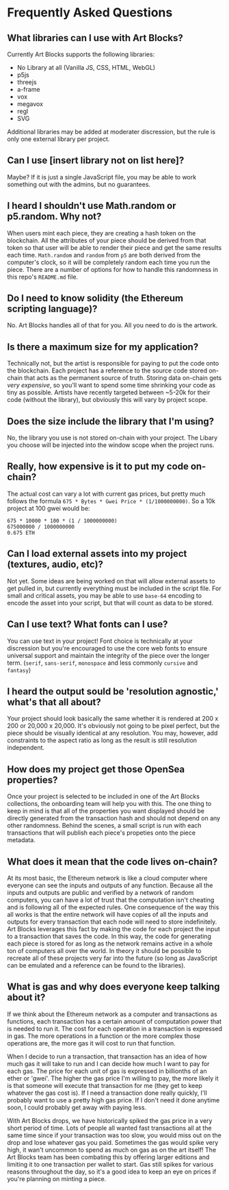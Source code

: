 # Frequently Asked Questions

## What libraries can I use with Art Blocks?

Currently Art Blocks supports the following libraries:
+ No Library at all (Vanilla JS, CSS, HTML, WebGL)
+ p5js
+ threejs
+ a-frame
+ vox
+ megavox
+ regl
+ SVG

Additional libraries may be added at moderater discression, but the rule is only one external library per project.

## Can I use [insert library not on list here]?

Maybe? If it is just a single JavaScript file, you may be able to work something out with the admins, but no guarantees.

## I heard I shouldn't use Math.random or p5.random. Why not?

When users mint each piece, they are creating a hash token on the blockchain. All the attributes of your piece should be derived from that token
so that user will be able to render their piece and get the same results each time. `Math.random` and `random` from `p5` are both derived from the
computer's clock, so it will be completely random each time you run the piece. There are a number of options for how to handle this randomness in
this repo's `README.md` file.

## Do I need to know solidity (the Ethereum scripting language)?

No. Art Blocks handles all of that for you. All you need to do is the artwork.

## Is there a maximum size for my application?

Technically not, but the artist is responsible for paying to put the code onto the blockchain. Each project has a reference to the source code stored
on-chain that acts as the permanent source of truth. Storing data on-chain gets *very expensive*, so you'll want to spend some time shrinking your code as 
tiny as possible. Artists have recently targeted between ~5-20k for their code (without the library), but obviously this will vary by project scope. 

## Does the size include the library that I'm using?

No, the library you use is not stored on-chain with your project. The Libary you choose will be injected into the window scope when the project runs.

## Really, how expensive is it to put my code on-chain?

The actual cost can vary a lot with current gas prices, but pretty much follows the formula `675 * Bytes * Gwei Price * (1/1000000000)`. So a 10k project at 100 gwei would be:

```
675 * 10000 * 100 * (1 / 1000000000)
675000000 / 1000000000
0.675 ETH
```

## Can I load external assets into my project (textures, audio, etc)?

Not yet. Some ideas are being worked on that will allow external assets to get pulled in, but currently everything must be included in the script file. For
small and critical assets, you may be able to use `base-64` encoding to encode the asset into your script, but that will count as data to be stored.

## Can I use text? What fonts can I use?

You can use text in your project! Font choice is technically at your discression but you're encouraged to use the core web fonts to ensure universal support and maintain the integrity of the piece over the longer term. 
(`serif`, `sans-serif`, `monospace` and less commonly `cursive` and `fantasy`)

## I heard the output sould be 'resolution agnostic,' what's that all about?

Your project should look basically the same whether it is rendered at 200 x 200 or 20,000 x 20,000. It's obviously not going to be pixel perfect, but
the piece should be visually identical at any resolution. You may, however, add constraints to the aspect ratio as long as the result is still resolution
independent.

## How does my project get those OpenSea properties?

Once your project is selected to be included in one of the Art Blocks collections, the onboarding team will help you with this. The one thing to keep in mind
is that all of the properties you want displayed should be directly generated from the transaction hash and should not depend on any other randomness. Behind
the scenes, a small script is run with each transactions that will publish each piece's propeties onto the piece metadata.

## What does it mean that the code lives on-chain?

At its most basic, the Ethereum network is like a cloud computer where everyone can see the inputs and outputs of any function. Because all the inputs and
outputs are public and verified by a network of random computers, you can have a lot of trust that the computation isn't cheating and is following all of
the expected rules. One consequence of the way this all works is that the entire network will have copies of all the inputs and outputs for every transaction
that each node will need to store indefinitely. Art Blocks leverages this fact by making the code for each project the input to a transaction that saves the code. 
In this way, the code for generating each piece is stored for as long as the network remains active in a whole ton of computers all over the world.
In theory it should be possible to recreate all of these projects very far into the future (so long as JavaScript can be emulated and a reference can be
found to the libraries).

## What is gas and why does everyone keep talking about it?

If we think about the Ethereum network as a computer and transactions as functions, each transaction has a certain amount of computation power that is needed
to run it. The cost for each operation in a transaction is expressed in gas. The more operations in a function or the more complex those operations are, the more
gas it will cost to run that function.

When I decide to run a transaction, that transaction has an idea of how much gas it will take to run and I can decide how much I want to pay for each gas. The
price for each unit of gas is expressed in billionths of an ether or 'gwei'. The higher the gas price I'm willing to pay, the more likely it is that someone will
execute that transaction for me (they get to keep whatever the gas cost is). If I need a transaction done really quickly, I'll probably want to use a pretty high 
gas price. If I don't need it done anytime soon, I could probably get away with paying less.

With Art Blocks drops, we have historically spiked the gas price in a very short period of time. Lots of people all wanted fast transactions all at the same time
since if your transaction was too slow, you would miss out on the drop and lose whatever gas you paid. Sometimes the gas would spike very high, it wan't uncommon to
spend as much on gas as on the art itself! The Art Blocks team has been combating this by offering larger editions and limiting it to one transaction 
per wallet to start. Gas still spikes for various reasons throughout the day, so it's a good idea to keep an eye on prices if you're planning on minting a piece.
